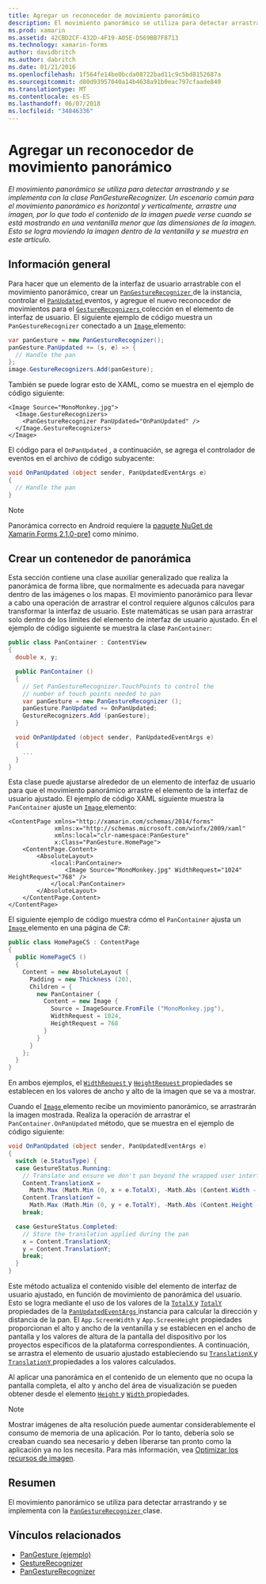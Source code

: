 ```yaml
---
title: Agregar un reconocedor de movimiento panorámico
description: El movimiento panorámico se utiliza para detectar arrastrando y se implementa con la clase PanGestureRecognizer. Un escenario común para el movimiento panorámico es horizontal y verticalmente, arrastre una imagen, por lo que todo el contenido de la imagen puede verse cuando se está mostrando en una ventanilla menor que las dimensiones de la imagen. Esto se logra moviendo la imagen dentro de la ventanilla y se muestra en este artículo.
ms.prod: xamarin
ms.assetid: 42CBD2CF-432D-4F19-A05E-D569BB7F8713
ms.technology: xamarin-forms
author: davidbritch
ms.author: dabritch
ms.date: 01/21/2016
ms.openlocfilehash: 1f564fe14be0bcda08722bad11c9c5bd8152687a
ms.sourcegitcommit: d80d93957040a14b4638a91b0eac797cfaade840
ms.translationtype: MT
ms.contentlocale: es-ES
ms.lasthandoff: 06/07/2018
ms.locfileid: "34846336"
---
```

# <a name="adding-a-pan-gesture-recognizer"></a>Agregar un reconocedor de movimiento panorámico

_El movimiento panorámico se utiliza para detectar arrastrando y se implementa con la clase PanGestureRecognizer. Un escenario común para el movimiento panorámico es horizontal y verticalmente, arrastre una imagen, por lo que todo el contenido de la imagen puede verse cuando se está mostrando en una ventanilla menor que las dimensiones de la imagen. Esto se logra moviendo la imagen dentro de la ventanilla y se muestra en este artículo._

## <a name="overview"></a>Información general

Para hacer que un elemento de la interfaz de usuario arrastrable con el movimiento panorámico, crear un [ `PanGestureRecognizer` ](https://developer.xamarin.com/api/type/Xamarin.Forms.PanGestureRecognizer/) de la instancia, controlar el [ `PanUpdated` ](https://developer.xamarin.com/api/event/Xamarin.Forms.PanGestureRecognizer.PanUpdated/) eventos, y agregue el nuevo reconocedor de movimientos para el [ `GestureRecognizers` ](https://developer.xamarin.com/api/property/Xamarin.Forms.View.GestureRecognizers/) colección en el elemento de interfaz de usuario. El siguiente ejemplo de código muestra un `PanGestureRecognizer` conectado a un [ `Image` ](https://developer.xamarin.com/api/type/Xamarin.Forms.Image/) elemento:

```csharp
var panGesture = new PanGestureRecognizer();
panGesture.PanUpdated += (s, e) => {
  // Handle the pan
};
image.GestureRecognizers.Add(panGesture);
```

También se puede lograr esto de XAML, como se muestra en el ejemplo de código siguiente:

```xaml
<Image Source="MonoMonkey.jpg">
  <Image.GestureRecognizers>
    <PanGestureRecognizer PanUpdated="OnPanUpdated" />
  </Image.GestureRecognizers>
</Image>
```

El código para el `OnPanUpdated` , a continuación, se agrega el controlador de eventos en el archivo de código subyacente:

```csharp
void OnPanUpdated (object sender, PanUpdatedEventArgs e)
{
  // Handle the pan
}
```

> [!NOTE]
> Panorámica correcto en Android requiere la [paquete NuGet de Xamarin.Forms 2.1.0-pre1](https://www.nuget.org/packages/Xamarin.Forms/2.1.0.6501-pre1) como mínimo.

## <a name="creating-a-pan-container"></a>Crear un contenedor de panorámica

Esta sección contiene una clase auxiliar generalizado que realiza la panorámica de forma libre, que normalmente es adecuada para navegar dentro de las imágenes o los mapas. El movimiento panorámico para llevar a cabo una operación de arrastrar el control requiere algunos cálculos para transformar la interfaz de usuario. Este matemáticas se usan para arrastrar solo dentro de los límites del elemento de interfaz de usuario ajustado. En el ejemplo de código siguiente se muestra la clase `PanContainer`:

```csharp
public class PanContainer : ContentView
{
  double x, y;

  public PanContainer ()
  {
    // Set PanGestureRecognizer.TouchPoints to control the
    // number of touch points needed to pan
    var panGesture = new PanGestureRecognizer ();
    panGesture.PanUpdated += OnPanUpdated;
    GestureRecognizers.Add (panGesture);
  }

  void OnPanUpdated (object sender, PanUpdatedEventArgs e)
  {
    ...
  }
}
```

Esta clase puede ajustarse alrededor de un elemento de interfaz de usuario para que el movimiento panorámico arrastre el elemento de la interfaz de usuario ajustado. El ejemplo de código XAML siguiente muestra la `PanContainer` ajuste un [ `Image` ](https://developer.xamarin.com/api/type/Xamarin.Forms.Image/) elemento:

```xaml
<ContentPage xmlns="http://xamarin.com/schemas/2014/forms"
             xmlns:x="http://schemas.microsoft.com/winfx/2009/xaml"
             xmlns:local="clr-namespace:PanGesture"
             x:Class="PanGesture.HomePage">
    <ContentPage.Content>
        <AbsoluteLayout>
            <local:PanContainer>
                <Image Source="MonoMonkey.jpg" WidthRequest="1024" HeightRequest="768" />
            </local:PanContainer>
        </AbsoluteLayout>
    </ContentPage.Content>
</ContentPage>
```

El siguiente ejemplo de código muestra cómo el `PanContainer` ajusta un [ `Image` ](https://developer.xamarin.com/api/type/Xamarin.Forms.Image/) elemento en una página de C#:

```csharp
public class HomePageCS : ContentPage
{
  public HomePageCS ()
  {
    Content = new AbsoluteLayout {
      Padding = new Thickness (20),
      Children = {
        new PanContainer {
          Content = new Image {
            Source = ImageSource.FromFile ("MonoMonkey.jpg"),
            WidthRequest = 1024,
            HeightRequest = 768
          }
        }
      }
    };
  }
}
```

En ambos ejemplos, el [ `WidthRequest` ](https://developer.xamarin.com/api/property/Xamarin.Forms.VisualElement.WidthRequest/) y [ `HeightRequest` ](https://developer.xamarin.com/api/property/Xamarin.Forms.VisualElement.HeightRequest/) propiedades se establecen en los valores de ancho y alto de la imagen que se va a mostrar.

Cuando el [ `Image` ](https://developer.xamarin.com/api/type/Xamarin.Forms.Image/) elemento recibe un movimiento panorámico, se arrastrarán la imagen mostrada. Realiza la operación de arrastrar el `PanContainer.OnPanUpdated` método, que se muestra en el ejemplo de código siguiente:

```csharp
void OnPanUpdated (object sender, PanUpdatedEventArgs e)
{
  switch (e.StatusType) {
  case GestureStatus.Running:
    // Translate and ensure we don't pan beyond the wrapped user interface element bounds.
    Content.TranslationX =
      Math.Max (Math.Min (0, x + e.TotalX), -Math.Abs (Content.Width - App.ScreenWidth));
    Content.TranslationY =
      Math.Max (Math.Min (0, y + e.TotalY), -Math.Abs (Content.Height - App.ScreenHeight));
    break;

  case GestureStatus.Completed:
    // Store the translation applied during the pan
    x = Content.TranslationX;
    y = Content.TranslationY;
    break;
  }
}
```

Este método actualiza el contenido visible del elemento de interfaz de usuario ajustado, en función de movimiento de panorámica del usuario. Esto se logra mediante el uso de los valores de la [ `TotalX` ](https://developer.xamarin.com/api/property/Xamarin.Forms.PanUpdatedEventArgs.TotalX/) y [ `TotalY` ](https://developer.xamarin.com/api/property/Xamarin.Forms.PanUpdatedEventArgs.TotalY/) propiedades de la [ `PanUpdatedEventArgs` ](https://developer.xamarin.com/api/type/Xamarin.Forms.PanUpdatedEventArgs/) instancia para calcular la dirección y distancia de la pan. El `App.ScreenWidth` y `App.ScreenHeight` propiedades proporcionan el alto y ancho de la ventanilla y se establecen en el ancho de pantalla y los valores de altura de la pantalla del dispositivo por los proyectos específicos de la plataforma correspondientes. A continuación, se arrastra el elemento de usuario ajustado estableciendo su [ `TranslationX` ](https://developer.xamarin.com/api/property/Xamarin.Forms.VisualElement.TranslationX/) y [ `TranslationY` ](https://developer.xamarin.com/api/property/Xamarin.Forms.VisualElement.TranslationY/) propiedades a los valores calculados.

Al aplicar una panorámica en el contenido de un elemento que no ocupa la pantalla completa, el alto y ancho del área de visualización se pueden obtener desde el elemento [ `Height` ](https://developer.xamarin.com/api/property/Xamarin.Forms.VisualElement.Height/) y [ `Width` ](https://developer.xamarin.com/api/property/Xamarin.Forms.VisualElement.Width/) propiedades.

> [!NOTE]
> Mostrar imágenes de alta resolución puede aumentar considerablemente el consumo de memoria de una aplicación. Por lo tanto, debería solo se creaban cuando sea necesario y deben liberarse tan pronto como la aplicación ya no los necesita. Para más información, vea [Optimizar los recursos de imagen](~/xamarin-forms/deploy-test/performance.md#optimizeimages).

## <a name="summary"></a>Resumen

El movimiento panorámico se utiliza para detectar arrastrando y se implementa con la [ `PanGestureRecognizer` ](https://developer.xamarin.com/api/type/Xamarin.Forms.PanGestureRecognizer/) clase.



## <a name="related-links"></a>Vínculos relacionados

- [PanGesture (ejemplo)](https://developer.xamarin.com/samples/xamarin-forms/WorkingWithGestures/PanGesture/)
- [GestureRecognizer](https://developer.xamarin.com/api/type/Xamarin.Forms.GestureRecognizer/)
- [PanGestureRecognizer](https://developer.xamarin.com/api/type/Xamarin.Forms.PanGestureRecognizer/)
